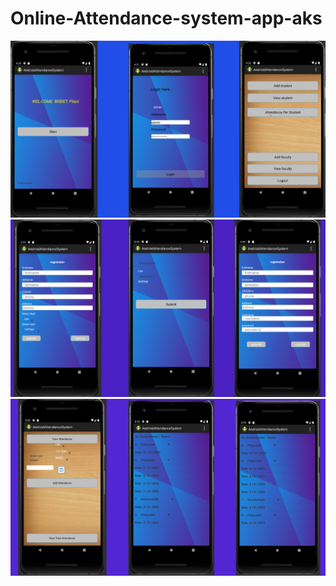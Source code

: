 # Online-Attendance-system-app-aks

 <img src="https://github.com/Ankitkumargh/Online-Attendance-system-app-aks/blob/main/online-attendance-system1%20.png" alt="">
  <img src="https://github.com/Ankitkumargh/Online-Attendance-system-app-aks/blob/main/online-attendance-system2.png" alt="">
  <img src="https://github.com/Ankitkumargh/Online-Attendance-system-app-aks/blob/main/online-attendance-system3.png" alt="">
